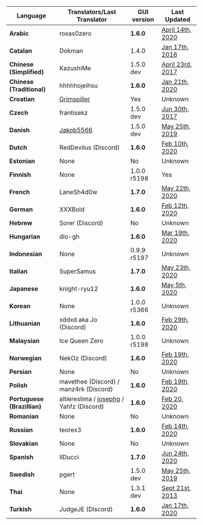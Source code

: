 | Language | Translators/Last Translator | GUI version | Last Updated |
| ---------| ----------- | ----------- | -------------|
| **Arabic** | roxas0zero | **1.6.0** | [April 14th, 2020](https://github.com/PCSX2/pcsx2/commit/58f5a5b915915293b90e7e8f34c33f9c0424d1e8) |
| **Catalan** | Dokman | 1.4.0 | [Jan 17th, 2016](https://github.com/PCSX2/pcsx2/commit/522ca272438b51766966e478a584048073943c69) |
| **Chinese (Simplified)** | KazushiMe | 1.5.0 dev | [April 23rd, 2017](https://github.com/PCSX2/pcsx2/commit/201c9cd2a449128ee19d01983a0241fae849c03d) |
| **Chinese (Traditional)** | hhhhhojeihsu | **1.6.0** | [Jan 21th, 2020](https://github.com/PCSX2/pcsx2/commit/5aef5030d778ee2c91eea1ab57dda25da6469179) |
| **Croatian** | [Grimspiller](https://forums.pcsx2.net/User-Grimspiller) | Yes| Unknown |
| **Czech** | frantisekz | 1.5.0 dev | [Jun 30th, 2017](https://github.com/PCSX2/pcsx2/commit/f6c02262c45692c98cd86ec3908c619096b41c9f) |
| **Danish** | [Jakob5566](https://forums.pcsx2.net/User-Jakob5566)| 1.5.0 dev | [May 25th, 2019](https://github.com/PCSX2/pcsx2/pull/2969/commits/da94400b16844ff632cc456836ecfbbf708732ea) |
| **Dutch** | RedDevilus (Discord) | **1.6.0**  | [Feb 10th, 2020](https://github.com/PCSX2/pcsx2/commit/b944e548689d1f846d52d31690e3ad61006b05e7) |
| **Estonian** | None | No | Unknown |
| **Finnish** | None | 1.0.0 r5198 | Yes |
| **French** | LaneSh4d0w | **1.7.0** | [May 22th, 2020](https://github.com/PCSX2/pcsx2/commit/2fed813228ec787cb7f7e128c3ee441e5c025b68) |
| **German** | XXXBold | **1.6.0** | [Feb 12th, 2020](https://github.com/PCSX2/pcsx2/commit/9fd8d5c58ce396cf52154d2fee9595ca33b4ec90)|
| **Hebrew** | Sorer (Discord) | No | Unknown |
| **Hungarian** | dio-gh | **1.6.0** | [Mar 19th, 2020](https://github.com/PCSX2/pcsx2/commit/2c294fad8e52dc535df7edfe0c0c93618b2d6806) |
| **Indonesian** | None | 0.9.9 r5197 | Unknown |
| **Italian** | SuperSamus | **1.7.0** | [May 23th, 2020](https://github.com/PCSX2/pcsx2/commit/26a4ba360f32292a7cbb66a72756babedeb7c23a) |
| **Japanese** | knight-ryu12 | **1.6.0** | [May 5th, 2020](https://github.com/PCSX2/pcsx2/commit/56ea8c4fe6c9f51d40df580054ad935e458ae899) |
| **Korean** | None | 1.0.0 r5366 | Unknown |
| **Lithuanian** | xddxd aka Jo (Discord) | **1.6.0** | [Feb 29th, 2020](https://github.com/PCSX2/pcsx2/commit/2c4af87e1348c6c06ff25411de45bda55534835c)|
| **Malaysian** | Ice Queen Zero | 1.0.0 r5198 | Unknown |
| **Norwegian** | NekOz (Discord) | **1.6.0** | [Feb 19th, 2020](https://github.com/PCSX2/pcsx2/commit/2c4af87e1348c6c06ff25411de45bda55534835c)|
| **Persian** | None | No | Unknown |
| **Polish** | mavethee (Discord) / manz4rk (Discord) | **1.6.0** | [Feb 19th, 2020](https://github.com/PCSX2/pcsx2/pull/3256/commits/15a698796d81fc5cddc29846f1007f270c7454ad)|
| **Portuguese (Brazillian)** | altiereslima / [josephg](https://forums.pcsx2.net/User-josephg) / Yahfz (Discord) | **1.6.0** | [Feb 20, 2020](https://github.com/PCSX2/pcsx2/commit/d7ae93d856fde0717c46d8606825af400a7ffe67)|
| **Romanian** | None | No | Unknown |
| **Russian** | teorex3 | **1.6.0** | [Feb 14th, 2020](https://github.com/PCSX2/pcsx2/commit/977075588162f3e27e4920a5dfe71e3c36028cdf) |
| **Slovakian** | None | No | Unknown |
| **Spanish** | IlDucci | **1.7.0** | [Jun 24th, 2020](https://github.com/PCSX2/pcsx2/commit/2365e4ff7f050c6b3c028d07e44e3767f7980b98) |
| **Swedish** | pgert | 1.5.0 dev | [May 25th, 2019](https://github.com/PCSX2/pcsx2/pull/2969/commits/da94400b16844ff632cc456836ecfbbf708732ea) | 
| **Thai** | None | 1.3.1 dev | [Sept 21st, 2013](https://github.com/PCSX2/pcsx2/commit/39491f789b9ce60bc47f8871a7e35886c3e4ff2a) | 
| **Turkish** | JudgeJE (Discord) | **1.6.0** | [Jan 17th, 2020](https://github.com/PCSX2/pcsx2/commit/8e420fe39bac6a6c417e1b868a2ffdec3c03d0fb) |
